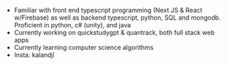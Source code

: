 
- Familiar with front end typescript programming (Next JS & React w/Firebase) as well as backend typescript, python, SQL and mongodb. Proficient in python, c# (unity), and java 
- Currently working on quickstudygpt & quantrack, both full stack web apps
- Currently learning computer science algorithms
- Insta: kalandjl


<!--
**kalandjl/kalandjl** is a ✨ _special_ ✨ repository because its `README.md` (this file) appears on your GitHub profile.

Here are some ideas to get you started:

- 🔭 I’m currently working on 
- 🌱 I’m currently learning ...
- 👯 I’m looking to collaborate on ...
- 🤔 I’m looking for help with ...
- 💬 Ask me about ...
- 📫 How to reach me: ...
- 😄 Pronouns: ...
- ⚡ Fun fact: ...
-->
